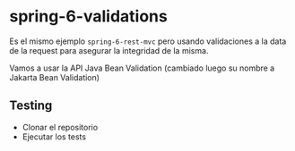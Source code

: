 # spring-6-validations

Es el mismo ejemplo `spring-6-rest-mvc` pero usando validaciones a la data de la request para asegurar la integridad de la misma.

Vamos a usar la API Java Bean Validation (cambiado luego su nombre a Jakarta Bean Validation)

## Testing

- Clonar el repositorio
- Ejecutar los tests